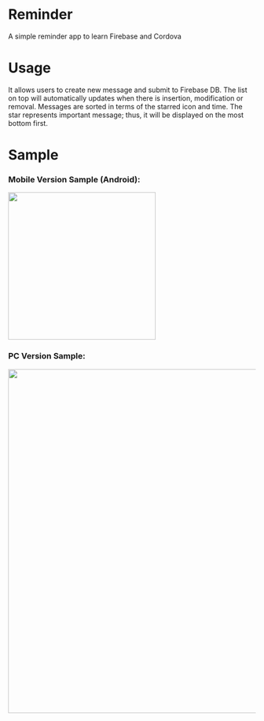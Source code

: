 # Reminder  
A simple reminder app to learn Firebase and Cordova

# Usage  
It allows users to create new message and submit to Firebase DB. The list on top will automatically updates when there is insertion, modification or removal. Messages are sorted in terms of the starred icon and time. The star represents important message; thus, it will be displayed on the most bottom first.

# Sample
### Mobile Version Sample (Android):  
<img src="https://i.imgur.com/hQaqxlJ.png" width="300">

### PC Version Sample:  
<img src="https://i.imgur.com/HDCYNqW.jpg" width="700">
